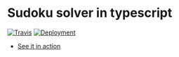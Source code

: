 # Sudoku solver in typescript

[![Travis](https://travis-ci.com/johnb8005/sudoku-ts.svg?branch=master)](https://travis-ci.com/github/johnb8005/sudoku-ts)
[![Deployment](https://github.com/johnb8005/sudoku-ts/actions/workflows/deploy.yml/badge.svg)](https://github.com/johnb8005/sudoku-ts/actions/workflows/deploy.yml)

* [See it in action](https://johnb8005.github.io/sudoku-ts)

